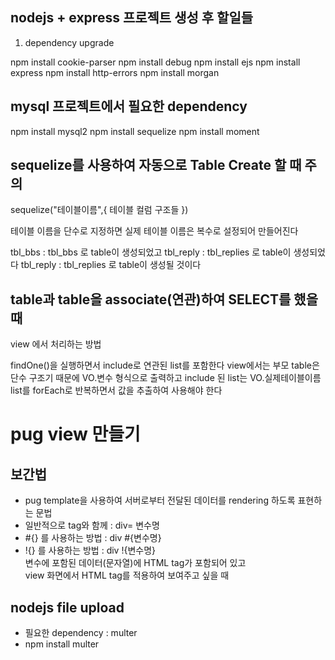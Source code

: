 ## nodejs + express 프로젝트 생성 후 할일들

1. dependency upgrade

npm install cookie-parser
npm install debug
npm install ejs
npm install express
npm install http-errors
npm install morgan

## mysql 프로젝트에서 필요한 dependency

npm install mysql2
npm install sequelize
npm install moment

## sequelize를 사용하여 자동으로 Table Create 할 때 주의

sequelize("테이블이름",{ 테이블 컬럼 구조들 })

테이블 이름을 단수로 지정하면 실제 테이블 이름은 복수로 설정되어 만들어진다

tbl_bbs : tbl_bbs 로 table이 생성되었고
tbl_reply : tbl_replies 로 table이 생성되었다
tbl_reply : tbl_replies 로 table이 생성될 것이다

## table과 table을 associate(연관)하여 SELECT를 했을 때

view 에서 처리하는 방법

findOne()을 실행하면서 include로 연관된 list를 포함한다
view에서는 부모 table은 단수 구조기 때문에 VO.변수 형식으로 출력하고
include 된 list는 VO.실제테이블이름 list를 forEach로 반복하면서 값을 추출하여 사용해야 한다

# pug view 만들기

## 보간법

- pug template을 사용하여 서버로부터 전달된 데이터를 rendering 하도록 표현하는 문법
- 일반적으로 tag와 함께 : div= 변수명
- #{} 를 사용하는 방법 : div #{변수명}
- !{} 를 사용하는 방법 : div !{변수명}  
  변수에 포함된 데이터(문자열)에 HTML tag가 포함되어 있고  
  view 화면에서 HTML tag를 적용하여 보여주고 싶을 때

## nodejs file upload

- 필요한 dependency : multer
- npm install multer
